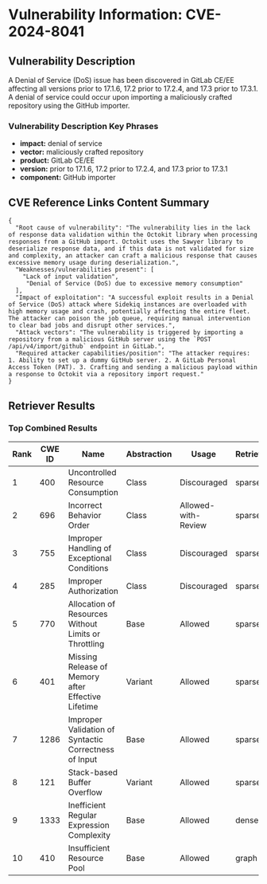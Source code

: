 # Vulnerability Information: CVE-2024-8041

## Vulnerability Description
A Denial of Service (DoS) issue has been discovered in GitLab CE/EE affecting all versions prior to 17.1.6, 17.2 prior to 17.2.4, and 17.3 prior to 17.3.1. A denial of service could occur upon importing a maliciously crafted repository using the GitHub importer.

### Vulnerability Description Key Phrases
- **impact:** denial of service
- **vector:** maliciously crafted repository
- **product:** GitLab CE/EE
- **version:** prior to 17.1.6, 17.2 prior to 17.2.4, and 17.3 prior to 17.3.1
- **component:** GitHub importer

## CVE Reference Links Content Summary
```
{
  "Root cause of vulnerability": "The vulnerability lies in the lack of response data validation within the Octokit library when processing responses from a GitHub import. Octokit uses the Sawyer library to deserialize response data, and if this data is not validated for size and complexity, an attacker can craft a malicious response that causes excessive memory usage during deserialization.",
  "Weaknesses/vulnerabilities present": [
    "Lack of input validation",
     "Denial of Service (DoS) due to excessive memory consumption"
  ],
  "Impact of exploitation": "A successful exploit results in a Denial of Service (DoS) attack where Sidekiq instances are overloaded with high memory usage and crash, potentially affecting the entire fleet. The attacker can poison the job queue, requiring manual intervention to clear bad jobs and disrupt other services.",
  "Attack vectors": "The vulnerability is triggered by importing a repository from a malicious GitHub server using the `POST /api/v4/import/github` endpoint in GitLab.",
  "Required attacker capabilities/position": "The attacker requires: 1. Ability to set up a dummy GitHub server. 2. A GitLab Personal Access Token (PAT). 3. Crafting and sending a malicious payload within a response to Octokit via a repository import request."
}
```

## Retriever Results

### Top Combined Results

| Rank | CWE ID | Name | Abstraction | Usage  | Retrievers | Individual Scores |
|------|--------|------|-------------|-------|------------|-------------------|
| 1 | 400 | Uncontrolled Resource Consumption | Class | Discouraged | sparse | 0.112 |
| 2 | 696 | Incorrect Behavior Order | Class | Allowed-with-Review | sparse | 0.112 |
| 3 | 755 | Improper Handling of Exceptional Conditions | Class | Discouraged | sparse | 0.101 |
| 4 | 285 | Improper Authorization | Class | Discouraged | sparse | 0.101 |
| 5 | 770 | Allocation of Resources Without Limits or Throttling | Base | Allowed | sparse | 0.100 |
| 6 | 401 | Missing Release of Memory after Effective Lifetime | Variant | Allowed | sparse | 0.099 |
| 7 | 1286 | Improper Validation of Syntactic Correctness of Input | Base | Allowed | sparse | 0.098 |
| 8 | 121 | Stack-based Buffer Overflow | Variant | Allowed | sparse | 0.098 |
| 9 | 1333 | Inefficient Regular Expression Complexity | Base | Allowed | dense | 0.508 |
| 10 | 410 | Insufficient Resource Pool | Base | Allowed | graph | 0.002 |

